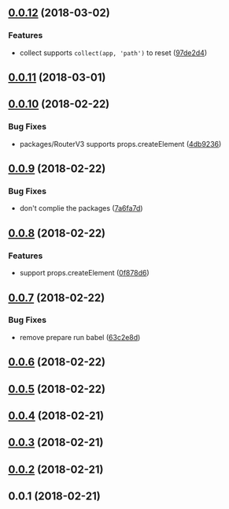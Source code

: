 <a name="0.0.12"></a>
## [0.0.12](https://github.com/be-fe/react-mobx-vm/compare/v0.0.11...v0.0.12) (2018-03-02)


### Features

* collect supports `collect(app, 'path')` to reset ([97de2d4](https://github.com/be-fe/react-mobx-vm/commit/97de2d4))



<a name="0.0.11"></a>
## [0.0.11](https://github.com/be-fe/react-mobx-vm/compare/v0.0.10...v0.0.11) (2018-03-01)



<a name="0.0.10"></a>
## [0.0.10](https://github.com/be-fe/react-mobx-vm/compare/v0.0.9...v0.0.10) (2018-02-22)


### Bug Fixes

* packages/RouterV3 supports props.createElement ([4db9236](https://github.com/be-fe/react-mobx-vm/commit/4db9236))



<a name="0.0.9"></a>
## [0.0.9](https://github.com/be-fe/react-mobx-vm/compare/v0.0.8...v0.0.9) (2018-02-22)


### Bug Fixes

* don't complie the packages ([7a6fa7d](https://github.com/be-fe/react-mobx-vm/commit/7a6fa7d))



<a name="0.0.8"></a>
## [0.0.8](https://github.com/be-fe/react-mobx-vm/compare/v0.0.7...v0.0.8) (2018-02-22)


### Features

* support props.createElement ([0f878d6](https://github.com/be-fe/react-mobx-vm/commit/0f878d6))



<a name="0.0.7"></a>
## [0.0.7](https://github.com/be-fe/react-mobx-vm/compare/v0.0.6...v0.0.7) (2018-02-22)


### Bug Fixes

* remove prepare run babel ([63c2e8d](https://github.com/be-fe/react-mobx-vm/commit/63c2e8d))



<a name="0.0.6"></a>
## [0.0.6](https://github.com/be-fe/react-mobx-vm/compare/v0.0.5...v0.0.6) (2018-02-22)



<a name="0.0.5"></a>
## [0.0.5](https://github.com/be-fe/react-mobx-vm/compare/v0.0.4...v0.0.5) (2018-02-22)



<a name="0.0.4"></a>
## [0.0.4](https://github.com/be-fe/react-mobx-vm/compare/v0.0.3...v0.0.4) (2018-02-21)



<a name="0.0.3"></a>
## [0.0.3](https://github.com/be-fe/react-mobx-vm/compare/v0.0.2...v0.0.3) (2018-02-21)



<a name="0.0.2"></a>
## [0.0.2](https://github.com/be-fe/react-mobx-vm/compare/v0.0.1...v0.0.2) (2018-02-21)



<a name="0.0.1"></a>
## 0.0.1 (2018-02-21)



